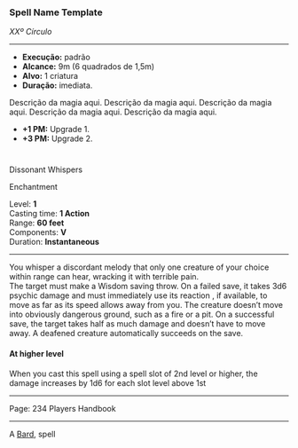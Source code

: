 ### Spell Name Template
*XXº Círculo*
___
- **Execução:** padrão
- **Alcance:** 9m (6 quadrados de 1,5m)
- **Alvo:** 1 criatura
- **Duração:** imediata.

Descrição da magia aqui. Descrição da magia aqui. Descrição da magia aqui. Descrição da magia aqui. Descrição da magia aqui.

- **+1 PM:** Upgrade 1.
- **+3 PM:** Upgrade 2.
#   
Dissonant Whispers

Enchantment

Level: **1**  
Casting time: **1 Action**  
Range: **60 feet**  
Components: **V**  
Duration: **Instantaneous**  

---

You whisper a discordant melody that only one creature of your choice within range can hear, wracking it with terrible pain.  
The target must make a Wisdom saving throw. On a failed save, it takes 3d6 psychic damage and must immediately use its reaction , if available, to move as far as its speed allows away from you. The creature doesn’t move into obviously dangerous ground, such as a fire or a pit. On a successful save, the target takes half as much damage and doesn’t have to move away. A deafened creature automatically succeeds on the save. 

#### At higher level

When you cast this spell using a spell slot of 2nd level or higher, the damage increases by 1d6 for each slot level above 1st

---

Page: 234 Players Handbook

---

A [Bard](https://www.dnd-spells.com/spells/class/Bard), spell